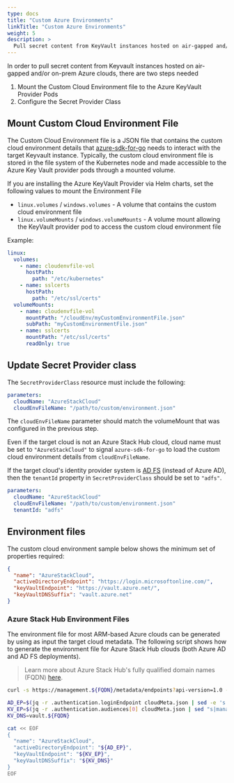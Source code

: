 ```yaml
---
type: docs
title: "Custom Azure Environments"
linkTitle: "Custom Azure Environments"
weight: 5
description: >
  Pull secret content from KeyVault instances hosted on air-gapped and/or on-prem Azure clouds
---
```


In order to pull secret content from Keyvault instances hosted on air-gapped and/or on-prem Azure clouds, there are two steps needed

1. Mount the Custom Cloud Environment file to the Azure KeyVault Provider Pods
2. Configure the Secret Provider Class

## Mount Custom Cloud Environment File

The Custom Cloud Environment file is a JSON file that contains the custom cloud environment details that [azure-sdk-for-go](https://github.com/Azure/azure-sdk-for-go) needs to interact with the target Keyvault instance. Typically, the custom cloud environment file is stored in the file system of the Kubernetes node and made accessible to the Azure Key Vault provider pods through a mounted volume.

If you are installing the Azure KeyVault Provider via Helm charts, set the following values to mount the Environment File

- `linux.volumes` / `windows.volumes` - A volume that contains the custom cloud environment file
- `linux.volumeMounts` / `windows.volumeMounts` - A volume mount allowing the KeyVault provider pod to access the custom cloud environment file

Example:

```yaml
linux:
  volumes:
    - name: cloudenvfile-vol
      hostPath:
        path: "/etc/kubernetes"
    - name: sslcerts
      hostPath:
        path: "/etc/ssl/certs"
  volumeMounts:
    - name: cloudenvfile-vol
      mountPath: "/cloudEnv/myCustomEnvironmentFile.json"
      subPath: "myCustomEnvironmentFile.json"
    - name: sslcerts
      mountPath: "/etc/ssl/certs"
      readOnly: true
```

## Update Secret Provider class

The `SecretProviderClass` resource must include the following:

```yaml
parameters:
  cloudName: "AzureStackCloud"
  cloudEnvFileName: "/path/to/custom/environment.json"
```

The `cloudEnvFileName` parameter should match the volumeMount that was configured in the previous step.

Even if the target cloud is not an Azure Stack Hub cloud, cloud name must be set to `"AzureStackCloud"` to signal `azure-sdk-for-go` to load the custom cloud environment details from `cloudEnvFileName`.

If the target cloud's identity provider system is [AD FS][adfs] (instead of Azure AD), then the `tenantId` property in `SecretProviderClass` should be set to `"adfs"`.


```yaml
parameters:
  cloudName: "AzureStackCloud"
  cloudEnvFileName: "/path/to/custom/environment.json"
  tenantId: "adfs"
```

## Environment files

The custom cloud environment sample below shows the minimum set of properties required:

```json
{
  "name": "AzureStackCloud",
  "activeDirectoryEndpoint": "https://login.microsoftonline.com/",
  "keyVaultEndpoint": "https://vault.azure.net/",
  "keyVaultDNSSuffix": "vault.azure.net"
}
```

### Azure Stack Hub Environment Files

The environment file for most ARM-based Azure clouds can be generated by using as input the target cloud metadata. The following script shows how to generate the environment file for Azure Stack Hub clouds (both Azure AD and AD FS deployments).

> Learn more about Azure Stack Hub's fully qualified domain names (FQDN) [here][ash-dns].

```bash
curl -s https://management.${FQDN}/metadata/endpoints?api-version=1.0 -o cloudMeta.json

AD_EP=$(jq -r .authentication.loginEndpoint cloudMeta.json | sed -e 's|adfs$||1')
KV_EP=$(jq -r .authentication.audiences[0] cloudMeta.json | sed "s|management.|vault.|1")
KV_DNS=vault.${FQDN}

cat << EOF
{
  "name": "AzureStackCloud",
  "activeDirectoryEndpoint": "${AD_EP}",
  "keyVaultEndpoint": "${KV_EP}",
  "keyVaultDNSSuffix": "${KV_DNS}"
}
EOF
```

[adfs]: https://learn.microsoft.com/windows-server/identity/active-directory-federation-services
[ash-dns]: https://learn.microsoft.com/azure-stack/operator/azure-stack-integrate-dns?#azure-stack-hub-dns-namespace
